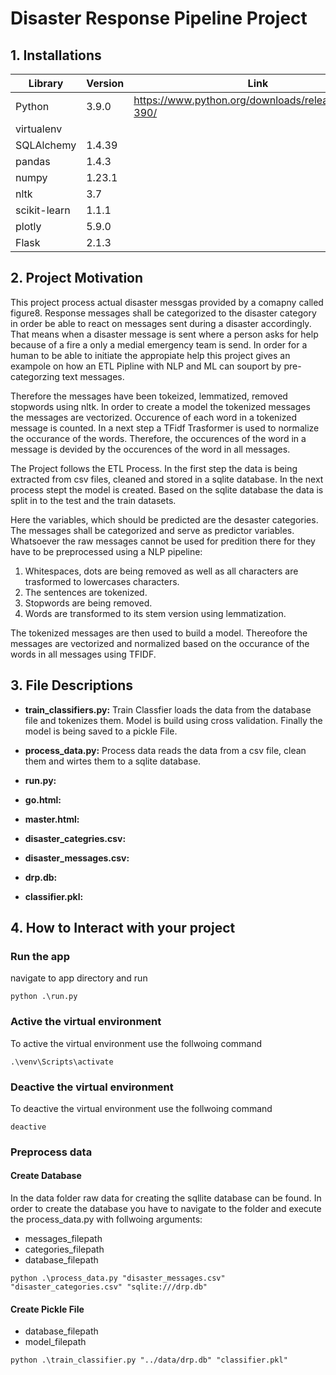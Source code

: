 # Disaster Response Pipeline Project

## 1. Installations

| Library      | Version | Link                                                 |
| ------------ | ------- | ---------------------------------------------------- |
| Python       | 3.9.0   | https://www.python.org/downloads/release/python-390/ |
| virtualenv   |         |                                                      |
| SQLAlchemy   | 1.4.39  |                                                      |
| pandas       | 1.4.3   |                                                      |
| numpy        | 1.23.1  |                                                      |
| nltk         | 3.7     |                                                      |
| scikit-learn | 1.1.1   |                                                      |
| plotly       | 5.9.0   |                                                      |
| Flask        | 2.1.3   |                                                      |

## 2. Project Motivation

This project process actual disaster messgas provided by a comapny called figure8. Response messages shall be categorized to the disaster category in order be able to react on messages sent during a disaster accordingly. That means when a disaster message is sent where a person asks for help because of a fire a only a medial emergency team is send. In order for a human to be able to initiate the appropiate help this project gives an exampole on how an ETL Pipline with NLP and ML can souport by pre-categorzing text messages.

Therefore the messages have been tokeized, lemmatized, removed stopwords using nltk. In order to create a model the tokenized messages the messages are vectorized. Occurence of each word in a tokenized message is counted. In a next step a TFidf Trasformer is used to normalize the occurance of the words. Therefore, the occurences of the word in a message is devided by the occurences of the word in all messages.

The Project follows the ETL Process. In the first step the data is being extracted from csv files, cleaned and stored in a sqlite database. In the next process stept the model is created. Based on the sqlite database the data is split in to the test and the train datasets.

Here the variables, which should be predicted are the desaster categories. The messages shall be categorized and serve as predictor variables. Whatsoever the raw messages cannot be used for predition there for they have to be preprocessed using a NLP pipeline:

1. Whitespaces, dots are being removed as well as all characters are trasformed to lowercases characters.
2. The sentences are tokenized.
3. Stopwords are being removed.
4. Words are transformed to its stem version using lemmatization.

The tokenized messages are then used to build a model. Thereofore the messages are vectorized and normalized based on the occurance of the words in all messages using TFIDF.

## 3. File Descriptions

- **train_classifiers.py:** Train Classfier loads the data from the database file and tokenizes them. Model is build using cross validation. Finally the model is being saved to a pickle File.

- **process_data.py:** Process data reads the data from a csv file, clean them and wirtes them to a sqlite database.

- **run.py:**

- **go.html:**

- **master.html:**

- **disaster_categries.csv:**
- **disaster_messages.csv:**

- **drp.db:**

- **classifier.pkl:**

## 4. How to Interact with your project

### Run the app

navigate to app directory and run

```
python .\run.py
```

### Active the virtual environment

To active the virtual environment use the follwoing command

```
.\venv\Scripts\activate
```

### Deactive the virtual environment

To deactive the virtual environment use the follwoing command

```
deactive
```

### Preprocess data

#### Create Database

In the data folder raw data for creating the sqllite database can be found. In order to create the database you have to navigate to the folder and execute the process_data.py with follwoing arguments:

- messages_filepath
- categories_filepath
- database_filepath

```
python .\process_data.py "disaster_messages.csv" "disaster_categories.csv" "sqlite:///drp.db"
```

#### Create Pickle File

- database_filepath
- model_filepath

```
python .\train_classifier.py "../data/drp.db" "classifier.pkl"
```
